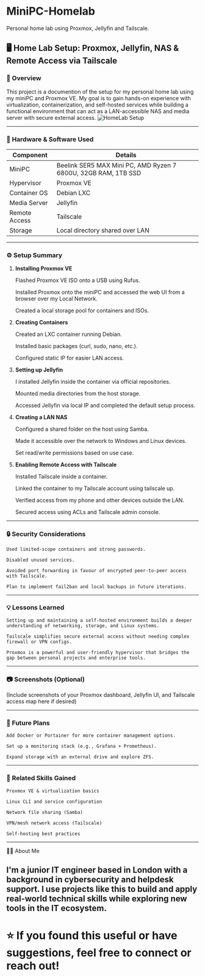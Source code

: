 # MiniPC-Homelab
Personal home lab using Proxmox, Jellyfin and Tailscale.

## 🖥️ Home Lab Setup: Proxmox, Jellyfin, NAS & Remote Access via Tailscale

### 📌 Overview
This project is a documention of the setup for my personal home lab using my miniPC and Proxmox VE.
My goal is to gain hands-on experience with virtualization, containerization, and self-hosted services while building a functional environment that can act as a LAN-accessible NAS and media server with secure external access.
![HomeLab Setup](https://github.com/user-attachments/assets/ebf81ac7-51eb-4ead-8083-9be0c25b8957)

---
### 🧰 Hardware & Software Used
| Component  | Details |
| ------------- | ------------- |
|MiniPC | Beelink SER5 MAX Mini PC, AMD Ryzen 7 6800U, 32GB RAM, 1TB SSD |
|Hypervisor | Proxmox VE |
|Container OS | Debian LXC |
|Media Server | Jellyfin|
|Remote Access | Tailscale|
|Storage | Local directory shared over LAN|
---
### ⚙️ Setup Summary
1. **Installing Proxmox VE**

    Flashed Proxmox VE ISO onto a USB using Rufus.

    Installed Proxmox onto the miniPC and accessed the web UI from a browser over my Local Network.

    Created a local storage pool for containers and ISOs.
   
3. **Creating Containers**

    Created an LXC container running Debian.

    Installed basic packages (curl, sudo, nano, etc.).

    Configured static IP for easier LAN access.
4. **Setting up Jellyfin**

    I installed Jellyfin inside the container via official repositories.

    Mounted media directories from the host storage.

    Accessed Jellyfin via local IP and completed the default setup process.
5. **Creating a LAN NAS**

    Configured a shared folder on the host using Samba.

    Made it accessible over the network to Windows and Linux devices.

    Set read/write permissions based on use case.
6. **Enabling Remote Access with Tailscale**

    Installed Tailscale inside a container.

    Linked the container to my Tailscale account using tailscale up.

    Verified access from my phone and other devices outside the LAN.

    Secured access using ACLs and Tailscale admin console.
---
### 🔒 Security Considerations

    Used limited-scope containers and strong passwords.

    Disabled unused services.

    Avoided port forwarding in favour of encrypted peer-to-peer access with Tailscale.

    Plan to implement fail2ban and local backups in future iterations.
---
### 💡 Lessons Learned

    Setting up and maintaining a self-hosted environment builds a deeper understanding of networking, storage, and Linux systems.

    Tailscale simplifies secure external access without needing complex firewall or VPN configs.

    Proxmox is a powerful and user-friendly hypervisor that bridges the gap between personal projects and enterprise tools.
---
### 📷 Screenshots (Optional)

(Include screenshots of your Proxmox dashboard, Jellyfin UI, and Tailscale access map here if desired)

---

### 🚀 Future Plans

    Add Docker or Portainer for more container management options.

    Set up a monitoring stack (e.g., Grafana + Prometheus).

    Expand storage with an external drive and explore ZFS.
---
### 📎 Related Skills Gained

    Proxmox VE & virtualization basics

    Linux CLI and service configuration

    Network file sharing (Samba)

    VPN/mesh network access (Tailscale)

    Self-hosting best practices
---
🧑‍💻 About Me

I'm a junior IT engineer based in London with a background in cybersecurity and helpdesk support. I use projects like this to build and apply real-world technical skills while exploring new tools in the IT ecosystem.
---
# ⭐️ If you found this useful or have suggestions, feel free to connect or reach out!

